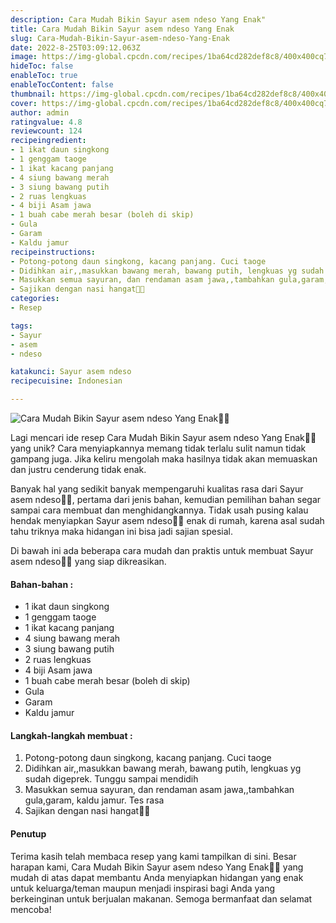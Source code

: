 ```yaml
---
description: Cara Mudah Bikin Sayur asem ndeso Yang Enak"
title: Cara Mudah Bikin Sayur asem ndeso Yang Enak
slug: Cara-Mudah-Bikin-Sayur-asem-ndeso-Yang-Enak
date: 2022-8-25T03:09:12.063Z
image: https://img-global.cpcdn.com/recipes/1ba64cd282def8c8/400x400cq70/photo.jpg
hideToc: false
enableToc: true
enableTocContent: false
thumbnail: https://img-global.cpcdn.com/recipes/1ba64cd282def8c8/400x400cq70/photo.jpg
cover: https://img-global.cpcdn.com/recipes/1ba64cd282def8c8/400x400cq70/photo.jpg
author: admin
ratingvalue: 4.8
reviewcount: 124
recipeingredient:
- 1 ikat daun singkong
- 1 genggam taoge
- 1 ikat kacang panjang
- 4 siung bawang merah
- 3 siung bawang putih
- 2 ruas lengkuas
- 4 biji Asam jawa
- 1 buah cabe merah besar (boleh di skip)
- Gula
- Garam
- Kaldu jamur
recipeinstructions:
- Potong-potong daun singkong, kacang panjang. Cuci taoge
- Didihkan air,,masukkan bawang merah, bawang putih, lengkuas yg sudah digeprek. Tunggu sampai mendidih
- Masukkan semua sayuran, dan rendaman asam jawa,,tambahkan gula,garam, kaldu jamur. Tes rasa
- Sajikan dengan nasi hangat🤤🤤
categories:
- Resep

tags:
- Sayur
- asem
- ndeso

katakunci: Sayur asem ndeso
recipecuisine: Indonesian

---
```


![Cara Mudah Bikin Sayur asem ndeso Yang Enak👩‍🍳](https://img-global.cpcdn.com/recipes/1ba64cd282def8c8/400x400cq70/photo.jpg)

Lagi mencari ide resep Cara Mudah Bikin Sayur asem ndeso Yang Enak👩‍🍳 yang unik? Cara menyiapkannya memang tidak terlalu sulit namun tidak gampang juga. Jika keliru mengolah maka hasilnya tidak akan memuaskan dan justru cenderung tidak enak.

Banyak hal yang sedikit banyak mempengaruhi kualitas rasa dari Sayur asem ndeso👩‍🍳, pertama dari jenis bahan, kemudian pemilihan bahan segar sampai cara membuat dan menghidangkannya. Tidak usah pusing kalau hendak menyiapkan Sayur asem ndeso👩‍🍳 enak di rumah, karena asal sudah tahu triknya maka hidangan ini bisa jadi sajian spesial.

Di bawah ini ada beberapa cara mudah dan praktis untuk membuat Sayur asem ndeso👩‍🍳 yang siap dikreasikan.

<!--inarticleads1-->

#### Bahan-bahan :

- 1 ikat daun singkong
- 1 genggam taoge
- 1 ikat kacang panjang
- 4 siung bawang merah
- 3 siung bawang putih
- 2 ruas lengkuas
- 4 biji Asam jawa
- 1 buah cabe merah besar (boleh di skip)
- Gula
- Garam
- Kaldu jamur

<!--inarticleads2-->

#### Langkah-langkah membuat :

1. Potong-potong daun singkong, kacang panjang. Cuci taoge
1. Didihkan air,,masukkan bawang merah, bawang putih, lengkuas yg sudah digeprek. Tunggu sampai mendidih
1. Masukkan semua sayuran, dan rendaman asam jawa,,tambahkan gula,garam, kaldu jamur. Tes rasa
1. Sajikan dengan nasi hangat🤤🤤

#### Penutup

Terima kasih telah membaca resep yang kami tampilkan di sini. Besar harapan kami, Cara Mudah Bikin Sayur asem ndeso Yang Enak👩‍🍳 yang mudah di atas dapat membantu Anda menyiapkan hidangan yang enak untuk keluarga/teman maupun menjadi inspirasi bagi Anda yang berkeinginan untuk berjualan makanan. Semoga bermanfaat dan selamat mencoba!